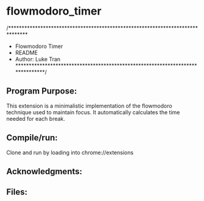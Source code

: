 # flowmodoro_timer
/*******************************************************************************
* Flowmodoro Timer
* README
* Author: Luke Tran
*******************************************************************************/

Program Purpose:
---------------


   This extension is a minimalistic implementation of the flowmodoro technique
   used to maintain focus. It automatically calculates the time needed for each
   break.


Compile/run:
-----------


   Clone and run by loading into chrome://extensions




Acknowledgments:
---------------

   


Files:
-----
